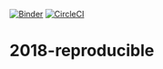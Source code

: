 [![Binder](https://mybinder.org/badge.svg)](https://mybinder.org/v2/gh/ketrint/2018-reproducible/master?filepath=https%3A%2F%2Fgithub.com%2Fketrint%2F2018-reproducible%2Fblob%2Fmaster%2Ftask_0.ipynb)
[![CircleCI](https://circleci.com/gh/ketrint/2018-reproducible/tree/master.svg?style=svg)](https://circleci.com/gh/ketrint/2018-reproducible/tree/master)

# 2018-reproducible

